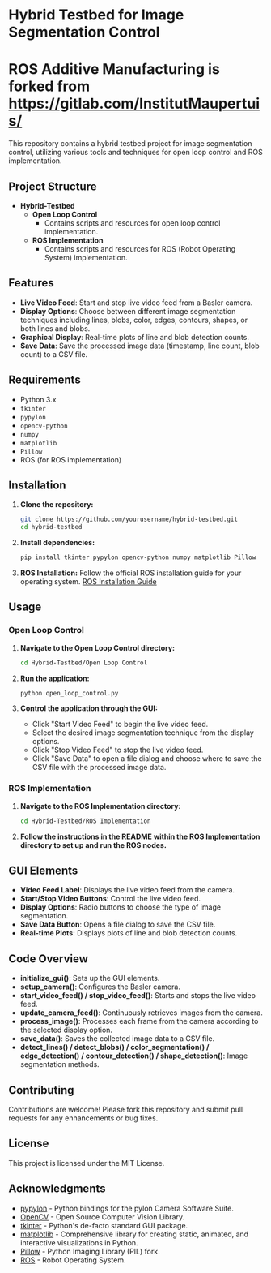 # Hybrid Testbed for Image Segmentation Control
# ROS Additive Manufacturing is forked from https://gitlab.com/InstitutMaupertuis/
This repository contains a hybrid testbed project for image segmentation control, utilizing various tools and techniques for open loop control and ROS implementation.

## Project Structure

- **Hybrid-Testbed**
  - **Open Loop Control**
    - Contains scripts and resources for open loop control implementation.
  - **ROS Implementation**
    - Contains scripts and resources for ROS (Robot Operating System) implementation.

## Features

- **Live Video Feed**: Start and stop live video feed from a Basler camera.
- **Display Options**: Choose between different image segmentation techniques including lines, blobs, color, edges, contours, shapes, or both lines and blobs.
- **Graphical Display**: Real-time plots of line and blob detection counts.
- **Save Data**: Save the processed image data (timestamp, line count, blob count) to a CSV file.

## Requirements

- Python 3.x
- `tkinter`
- `pypylon`
- `opencv-python`
- `numpy`
- `matplotlib`
- `Pillow`
- ROS (for ROS implementation)

## Installation

1. **Clone the repository:**
    ```bash
    git clone https://github.com/yourusername/hybrid-testbed.git
    cd hybrid-testbed
    ```

2. **Install dependencies:**
    ```bash
    pip install tkinter pypylon opencv-python numpy matplotlib Pillow
    ```

3. **ROS Installation:**
    Follow the official ROS installation guide for your operating system. [ROS Installation Guide](http://wiki.ros.org/ROS/Installation)

## Usage

### Open Loop Control

1. **Navigate to the Open Loop Control directory:**
    ```bash
    cd Hybrid-Testbed/Open Loop Control
    ```

2. **Run the application:**
    ```bash
    python open_loop_control.py
    ```

3. **Control the application through the GUI:**
    - Click "Start Video Feed" to begin the live video feed.
    - Select the desired image segmentation technique from the display options.
    - Click "Stop Video Feed" to stop the live video feed.
    - Click "Save Data" to open a file dialog and choose where to save the CSV file with the processed image data.

### ROS Implementation

1. **Navigate to the ROS Implementation directory:**
    ```bash
    cd Hybrid-Testbed/ROS Implementation
    ```

2. **Follow the instructions in the README within the ROS Implementation directory to set up and run the ROS nodes.**

## GUI Elements

- **Video Feed Label**: Displays the live video feed from the camera.
- **Start/Stop Video Buttons**: Control the live video feed.
- **Display Options**: Radio buttons to choose the type of image segmentation.
- **Save Data Button**: Opens a file dialog to save the CSV file.
- **Real-time Plots**: Displays plots of line and blob detection counts.

## Code Overview

- **initialize_gui()**: Sets up the GUI elements.
- **setup_camera()**: Configures the Basler camera.
- **start_video_feed() / stop_video_feed()**: Starts and stops the live video feed.
- **update_camera_feed()**: Continuously retrieves images from the camera.
- **process_image()**: Processes each frame from the camera according to the selected display option.
- **save_data()**: Saves the collected image data to a CSV file.
- **detect_lines() / detect_blobs() / color_segmentation() / edge_detection() / contour_detection() / shape_detection()**: Image segmentation methods.

## Contributing

Contributions are welcome! Please fork this repository and submit pull requests for any enhancements or bug fixes.

## License

This project is licensed under the MIT License.

## Acknowledgments

- [pypylon](https://github.com/basler/pypylon) - Python bindings for the pylon Camera Software Suite.
- [OpenCV](https://opencv.org/) - Open Source Computer Vision Library.
- [tkinter](https://docs.python.org/3/library/tkinter.html) - Python's de-facto standard GUI package.
- [matplotlib](https://matplotlib.org/) - Comprehensive library for creating static, animated, and interactive visualizations in Python.
- [Pillow](https://python-pillow.org/) - Python Imaging Library (PIL) fork.
- [ROS](http://www.ros.org/) - Robot Operating System.
